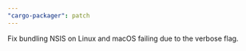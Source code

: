```yaml
---
"cargo-packager": patch
---
```


Fix bundling NSIS on Linux and macOS failing due to the verbose flag.
